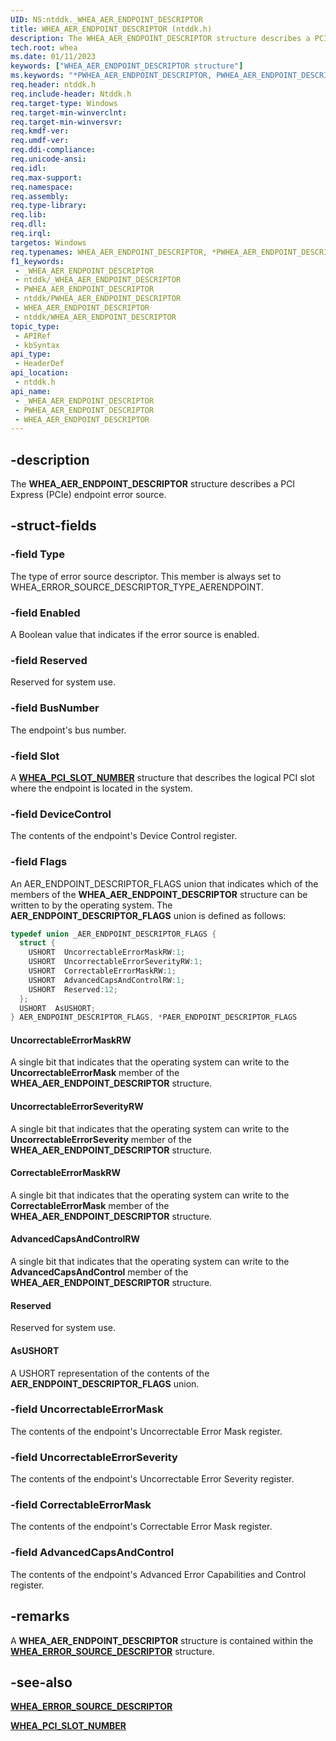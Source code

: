 ```yaml
---
UID: NS:ntddk._WHEA_AER_ENDPOINT_DESCRIPTOR
title: WHEA_AER_ENDPOINT_DESCRIPTOR (ntddk.h)
description: The WHEA_AER_ENDPOINT_DESCRIPTOR structure describes a PCI Express (PCIe) endpoint error source.
tech.root: whea
ms.date: 01/11/2023
keywords: ["WHEA_AER_ENDPOINT_DESCRIPTOR structure"]
ms.keywords: "*PWHEA_AER_ENDPOINT_DESCRIPTOR, PWHEA_AER_ENDPOINT_DESCRIPTOR, PWHEA_AER_ENDPOINT_DESCRIPTOR structure pointer [WHEA Drivers and Applications], WHEA_AER_ENDPOINT_DESCRIPTOR, WHEA_AER_ENDPOINT_DESCRIPTOR structure [WHEA Drivers and Applications], _WHEA_AER_ENDPOINT_DESCRIPTOR, ntddk/PWHEA_AER_ENDPOINT_DESCRIPTOR, ntddk/WHEA_AER_ENDPOINT_DESCRIPTOR, whea.whea_aer_endpoint_descriptor, whearef_06cb1486-51b0-457d-a0d0-b902c6c43cfc.xml"
req.header: ntddk.h
req.include-header: Ntddk.h
req.target-type: Windows
req.target-min-winverclnt:
req.target-min-winversvr: 
req.kmdf-ver: 
req.umdf-ver: 
req.ddi-compliance: 
req.unicode-ansi: 
req.idl: 
req.max-support: 
req.namespace: 
req.assembly: 
req.type-library: 
req.lib: 
req.dll: 
req.irql: 
targetos: Windows
req.typenames: WHEA_AER_ENDPOINT_DESCRIPTOR, *PWHEA_AER_ENDPOINT_DESCRIPTOR
f1_keywords:
 - _WHEA_AER_ENDPOINT_DESCRIPTOR
 - ntddk/_WHEA_AER_ENDPOINT_DESCRIPTOR
 - PWHEA_AER_ENDPOINT_DESCRIPTOR
 - ntddk/PWHEA_AER_ENDPOINT_DESCRIPTOR
 - WHEA_AER_ENDPOINT_DESCRIPTOR
 - ntddk/WHEA_AER_ENDPOINT_DESCRIPTOR
topic_type:
 - APIRef
 - kbSyntax
api_type:
 - HeaderDef
api_location:
 - ntddk.h
api_name:
 - _WHEA_AER_ENDPOINT_DESCRIPTOR
 - PWHEA_AER_ENDPOINT_DESCRIPTOR
 - WHEA_AER_ENDPOINT_DESCRIPTOR
---
```


## -description

The **WHEA_AER_ENDPOINT_DESCRIPTOR** structure describes a PCI Express (PCIe) endpoint error source.

## -struct-fields

### -field Type

The type of error source descriptor. This member is always set to WHEA_ERROR_SOURCE_DESCRIPTOR_TYPE_AERENDPOINT.

### -field Enabled

A Boolean value that indicates if the error source is enabled.

### -field Reserved

Reserved for system use.

### -field BusNumber

The endpoint's bus number.

### -field Slot

A [**WHEA_PCI_SLOT_NUMBER**](./ns-ntddk-_whea_pci_slot_number.md) structure that describes the logical PCI slot where the endpoint is located in the system.

### -field DeviceControl

The contents of the endpoint's Device Control register.

### -field Flags

An AER_ENDPOINT_DESCRIPTOR_FLAGS union that indicates which of the members of the **WHEA_AER_ENDPOINT_DESCRIPTOR** structure can be written to by the operating system. The **AER_ENDPOINT_DESCRIPTOR_FLAGS** union is defined as follows:

```cpp
typedef union _AER_ENDPOINT_DESCRIPTOR_FLAGS {
  struct {
    USHORT  UncorrectableErrorMaskRW:1;
    USHORT  UncorrectableErrorSeverityRW:1;
    USHORT  CorrectableErrorMaskRW:1;
    USHORT  AdvancedCapsAndControlRW:1;
    USHORT  Reserved:12;
  };
  USHORT  AsUSHORT;
} AER_ENDPOINT_DESCRIPTOR_FLAGS, *PAER_ENDPOINT_DESCRIPTOR_FLAGS
```

#### UncorrectableErrorMaskRW

A single bit that indicates that the operating system can write to the **UncorrectableErrorMask** member of the **WHEA_AER_ENDPOINT_DESCRIPTOR** structure.

#### UncorrectableErrorSeverityRW

A single bit that indicates that the operating system can write to the **UncorrectableErrorSeverity** member of the **WHEA_AER_ENDPOINT_DESCRIPTOR** structure.

#### CorrectableErrorMaskRW

A single bit that indicates that the operating system can write to the **CorrectableErrorMask** member of the **WHEA_AER_ENDPOINT_DESCRIPTOR** structure.

#### AdvancedCapsAndControlRW

A single bit that indicates that the operating system can write to the **AdvancedCapsAndControl** member of the **WHEA_AER_ENDPOINT_DESCRIPTOR** structure.

#### Reserved

Reserved for system use.

#### AsUSHORT

A USHORT representation of the contents of the **AER_ENDPOINT_DESCRIPTOR_FLAGS** union.

### -field UncorrectableErrorMask

The contents of the endpoint's Uncorrectable Error Mask register.

### -field UncorrectableErrorSeverity

The contents of the endpoint's Uncorrectable Error Severity register.

### -field CorrectableErrorMask

The contents of the endpoint's Correctable Error Mask register.

### -field AdvancedCapsAndControl

The contents of the endpoint's Advanced Error Capabilities and Control register.

## -remarks

A **WHEA_AER_ENDPOINT_DESCRIPTOR** structure is contained within the [**WHEA_ERROR_SOURCE_DESCRIPTOR**](./ns-ntddk-_whea_error_source_descriptor.md) structure.

## -see-also

[**WHEA_ERROR_SOURCE_DESCRIPTOR**](./ns-ntddk-_whea_error_source_descriptor.md)

[**WHEA_PCI_SLOT_NUMBER**](./ns-ntddk-_whea_pci_slot_number.md)
